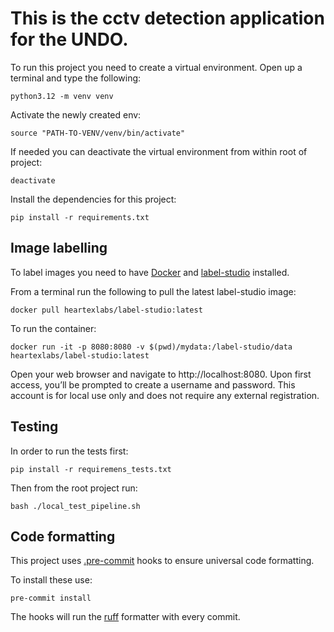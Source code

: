 # This is the cctv detection application for the UNDO.

To run this project you need to create a virtual environment. Open up a terminal and type the following:

```commandline
python3.12 -m venv venv
```

Activate the newly created env:

```commandline
source "PATH-TO-VENV/venv/bin/activate"
```

If needed you can deactivate the virtual environment from within root of project:

```commandline
deactivate
```

Install the dependencies for this project:

```commandline
pip install -r requirements.txt
```

## Image labelling
To label images you need to have [Docker](https://www.docker.com) and [label-studio](https://labelstud.io) installed.

From a terminal run the following to pull the latest label-studio image:

```commandline
docker pull heartexlabs/label-studio:latest
```

To run the container:

```commandline
docker run -it -p 8080:8080 -v $(pwd)/mydata:/label-studio/data heartexlabs/label-studio:latest
```

Open your web browser and navigate to http://localhost:8080.
Upon first access, you’ll be prompted to create a username and password. 
This account is for local use only and does not require any external registration.


## Testing 
In order to run the tests first:

```commandline
pip install -r requiremens_tests.txt
```

Then from the root project run:

```commandline
bash ./local_test_pipeline.sh
```

## Code formatting

This project uses [.pre-commit](https://pre-commit.com) hooks to ensure universal code formatting.

To install these use:

```commandline
pre-commit install
```

The hooks will run the [ruff](https://docs.astral.sh/ruff/) formatter with every commit.
